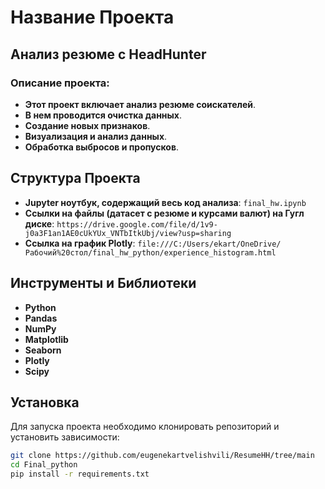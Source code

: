 # Название Проекта

## Анализ резюме с HeadHunter

### Описание проекта: 
- **Этот проект включает анализ резюме соискателей**. 
- **В нем проводится очистка данных**. 
- **Создание новых признаков**.
- **Визуализация и анализ данных**.
- **Обработка выбросов и пропусков**.

## Структура Проекта

- **Jupyter ноутбук, содержащий весь код анализа**: `final_hw.ipynb`
- **Ссылки на файлы (датасет с резюме и курсами валют) на Гугл диске**: `https://drive.google.com/file/d/1v9-j0a3F1an1AE0cUkYUx_VNTbItkUbj/view?usp=sharing`
- **Ссылка на график Plotly**: `file:///C:/Users/ekart/OneDrive/Рабочий%20стол/final_hw_python/experience_histogram.html`

## Инструменты и Библиотеки

- **Python**
- **Pandas**
- **NumPy**
- **Matplotlib**
- **Seaborn**
- **Plotly**
- **Scipy**

## Установка

Для запуска проекта необходимо клонировать репозиторий и установить зависимости:

```bash
git clone https://github.com/eugenekartvelishvili/ResumeHH/tree/main
cd Final_python
pip install -r requirements.txt
